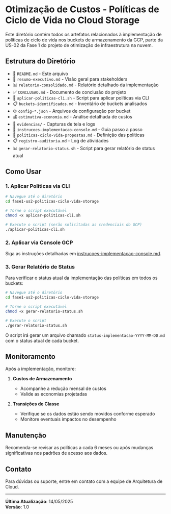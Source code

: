 # Otimização de Custos - Políticas de Ciclo de Vida no Cloud Storage

Este diretório contém todos os artefatos relacionados à implementação de políticas de ciclo de vida nos buckets de armazenamento da GCP, parte da US-02 da Fase 1 do projeto de otimização de infraestrutura na nuvem.

## Estrutura do Diretório

- 📄 `README.md` - Este arquivo
- 📑 `resumo-executivo.md` - Visão geral para stakeholders
- 📊 `relatorio-consolidado.md` - Relatório detalhado da implementação
- ✅ `CONCLUSAO.md` - Documento de conclusão do projeto
- 🔧 `aplicar-politicas-cli.sh` - Script para aplicar políticas via CLI
- 📋 `buckets-identificados.md` - Inventário de buckets analisados
- ⚙️ `config-*.json` - Arquivos de configuração por bucket
- 💰 `estimativa-economia.md` - Análise detalhada de custos
- 📸 `evidencias/` - Capturas de tela e logs
- 📝 `instrucoes-implementacao-console.md` - Guia passo a passo
- 📑 `politicas-ciclo-vida-propostas.md` - Definição das políticas
- 📋 `registro-auditoria.md` - Log de atividades
- 📊 `gerar-relatorio-status.sh` - Script para gerar relatório de status atual

## Como Usar

### 1. Aplicar Políticas via CLI

```bash
# Navegue até o diretório
cd fase1-us2-politicas-ciclo-vida-storage

# Torne o script executável
chmod +x aplicar-politicas-cli.sh

# Execute o script (serão solicitadas as credenciais do GCP)
./aplicar-politicas-cli.sh
```

### 2. Aplicar via Console GCP

Siga as instruções detalhadas em [instrucoes-implementacao-console.md](instrucoes-implementacao-console.md).

### 3. Gerar Relatório de Status

Para verificar o status atual da implementação das políticas em todos os buckets:

```bash
# Navegue até o diretório
cd fase1-us2-politicas-ciclo-vida-storage

# Torne o script executável
chmod +x gerar-relatorio-status.sh

# Execute o script
./gerar-relatorio-status.sh
```

O script irá gerar um arquivo chamado `status-implementacao-YYYY-MM-DD.md` com o status atual de cada bucket.

## Monitoramento

Após a implementação, monitore:

1. **Custos de Armazenamento**
   - Acompanhe a redução mensal de custos
   - Valide as economias projetadas

2. **Transições de Classe**
   - Verifique se os dados estão sendo movidos conforme esperado
   - Monitore eventuais impactos no desempenho

## Manutenção

Recomenda-se revisar as políticas a cada 6 meses ou após mudanças significativas nos padrões de acesso aos dados.

## Contato

Para dúvidas ou suporte, entre em contato com a equipe de Arquitetura de Cloud.

---

**Última Atualização**: 14/05/2025  
**Versão**: 1.0
